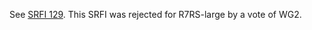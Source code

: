 See [SRFI 129](https://srfi.schemers.org/srfi-129/srfi-129.html).
This SRFI was rejected for R7RS-large by a vote of WG2.